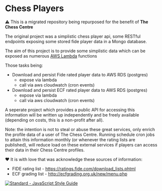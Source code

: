 # Chess Players
:warning: This is a migrated repository being repurposed for the benefit of **The Chess Centre**

The original project was a simplistic chess player api, some RESTful endpoints exposing some stored fide player data in a Mongo database.

The aim of this project is to provide some simplistic data which can be exposed as numerous [AWS Lambda]() functions 

Those tasks being:

* Download and persist Fide rated player data to AWS RDS (postgres)
  * expose via lambda
  * call via aws cloudwatch (cron events)
* Download and persist ECF rated player data to AWS RDS (postgres)
  * expose via lambda
  * call via aws cloudwatch (cron events)
 
A seperate project which provides a public API for accessing this information will be written up independently and be freely available (depending on costs, this is a non-profit after all).

Note: the intention is not to steal or abuse these great services, only enrich the profile data of a user of The Chess Centre. Running schedule cron jobs to attain this information monthly (or whenever the rating lists are published), will reduce load on these external services if players can access their data in their Chess Centre profiles.

:heart: It is with love that was acknowledge these sources of information:
* FIDE rating list - https://ratings.fide.com/download_lists.phtml
* ECF grading list - http://ecfgrading.org.uk/new/menu.php


[![Standard - JavaScript Style Guide](https://cdn.rawgit.com/feross/standard/master/badge.svg)](https://github.com/feross/standard)

